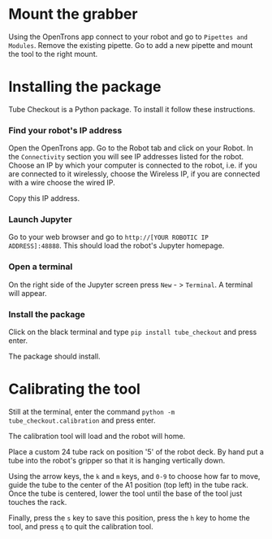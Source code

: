 # Mount the grabber

Using the OpenTrons app connect to your robot and go to `Pipettes and Modules`. Remove the existing pipette. Go to add a new pipette and mount the tool to the right mount.

# Installing the package

Tube Checkout is a Python package. To install it follow these instructions.

### Find your robot's IP address
Open the OpenTrons app. Go to the Robot tab and click on your Robot. In the `Connectivity` section you will see IP addresses listed for the robot. Choose an IP by which your computer is connected to the robot, i.e. if you are connected to it wirelessly, choose the Wireless IP, if you are connected with a wire choose the wired IP.

Copy this IP address.


### Launch Jupyter

Go to your web browser and go to `http://[YOUR ROBOTIC IP ADDRESS]:48888`. This should load the robot's Jupyter homepage.

### Open a terminal

On the right side of the Jupyter screen press `New` - > `Terminal`. A terminal will appear. 


### Install the package
Click on the black terminal and type `pip install tube_checkout` and press enter.

The package should install.

# Calibrating the tool

Still at the terminal, enter the command `python -m tube_checkout.calibration` and press enter.

The calibration tool will load and the robot will home.

Place a custom 24 tube rack on position '5' of the robot deck. By hand put a tube into the robot's gripper so that it is hanging vertically down.

Using the arrow keys, the `k` and `m` keys, and `0-9` to choose how far to move, guide the tube to the center of the A1 position (top left) in the tube rack. Once the tube is centered, lower the tool until the base of the tool just touches the rack.

Finally, press the `s` key to save this position, press the `h` key to home the tool, and press `q` to quit the calibration tool.
